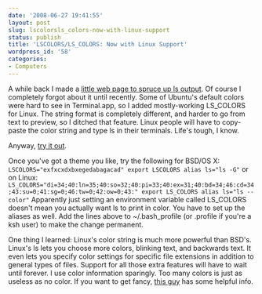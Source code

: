 ```yaml
---
date: '2008-06-27 19:41:55'
layout: post
slug: lscolorsls_colors-now-with-linux-support
status: publish
title: 'LSCOLORS/LS_COLORS: Now with Linux Support'
wordpress_id: '58'
categories:
- Computers
---
```


A while back I made a [little web page to spruce up ls output](http://geoff.greer.fm/2006/08/01/lscolorsexfxcxdxbxegedabagacad/). Of course I completely forgot about it until recently. Some of Ubuntu's default colors were hard to see in Terminal.app, so I added mostly-working LS_COLORS for Linux. The string format is completely different, and harder to go from text to preview, so I ditched that feature. Linux people will have to copy-paste the color string and type ls in their terminals. Life's tough, I know. 

Anyway, [try it out](http://geoff.greer.fm/lscolors/).

Once you've got a theme you like, try the following for BSD/OS X:
`
LSCOLORS="exfxcxdxbxegedabagacad"
export LSCOLORS
alias ls="ls -G"
`
or on Linux:
`
LS_COLORS="di=34;40:ln=35;40:so=32;40:pi=33;40:ex=31;40:bd=34;46:cd=34;43:su=0;41:sg=0;46:tw=0;42:ow=0;43:"
export LS_COLORS
alias ls="ls --color"
`
Apparently just setting an environment variable called LS_COLORS doesn't mean you actually want ls to print in color. You have to set up the aliases as well. Add the lines above to ~/.bash_profile (or .profile if you're a ksh user) to make the change permanent.

One thing I learned: Linux's color string is much more powerful than BSD's. Linux's ls lets you choose more colors, blinking text, and backwards text. It even lets you specify color settings for specific file extensions in addition to general types of files. Support for all those extra features will have to wait until forever. I use color information sparingly. Too many colors is just as useless as no color. If you want to get fancy, [this guy](http://linux-sxs.org/housekeeping/lscolors.html) has some helpful info. 
